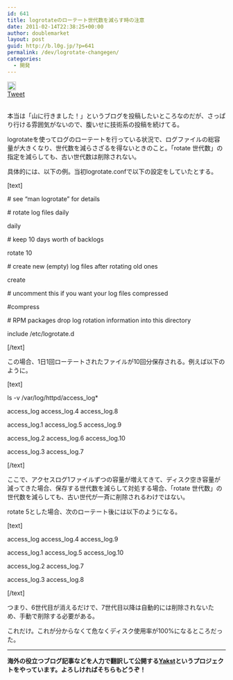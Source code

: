 ```yaml
---
id: 641
title: logrotateのローテート世代数を減らす時の注意
date: 2011-02-14T22:38:25+00:00
author: doublemarket
layout: post
guid: http://b.l0g.jp/?p=641
permalink: /dev/logrotate-changegen/
categories:
  - 開発
---
```

<div class='wp_social_bookmarking_light'>
  <div class="wsbl_hatena_button">
    <a href="http://b.hatena.ne.jp/entry/http://b.l0g.jp/dev/logrotate-changegen/" class="hatena-bookmark-button" data-hatena-bookmark-title="logrotateのローテート世代数を減らす時の注意" data-hatena-bookmark-layout="standard" title="このエントリーをはてなブックマークに追加"> <img src="//b.hatena.ne.jp/images/entry-button/button-only@2x.png" alt="このエントリーをはてなブックマークに追加" width="20" height="20" style="border: none;" /></a>
  </div>
  
  <div class="wsbl_facebook_like">
    <div id="fb-root">
    </div><fb:like href="http://b.l0g.jp/dev/logrotate-changegen/" layout="button_count" action="like" width="100" share="false" show_faces="false" ></fb:like>
  </div>
  
  <div class="wsbl_twitter">
    <a href="https://twitter.com/share" class="twitter-share-button"{count} data-url="http://b.l0g.jp/dev/logrotate-changegen/" data-text="logrotateのローテート世代数を減らす時の注意" data-via="dblmkt " data-lang="ja">Tweet</a>
  </div>
  
  <div class="wsbl_google_plus_one">
    <g:plusone size="medium" annotation="none" href="http://b.l0g.jp/dev/logrotate-changegen/" ></g:plusone>
  </div>
</div>

<br class='wp_social_bookmarking_light_clear' />

本当は「山に行きました！」というブログを投稿したいところなのだが、さっぱり行ける雰囲気がないので、腹いせに技術系の投稿を続けてる。

logrotateを使ってログのローテートを行っている状況で、ログファイルの総容量が大きくなり、世代数を減らさざるを得ないときのこと。「rotate 世代数」の指定を減らしても、古い世代数は削除されない。

具体的には、以下の例。当初logrotate.confで以下の設定をしていたとする。

[text]
  
\# see &#8220;man logrotate&#8221; for details
  
\# rotate log files daily
  
daily

\# keep 10 days worth of backlogs
  
rotate 10

\# create new (empty) log files after rotating old ones
  
create

\# uncomment this if you want your log files compressed
  
#compress

\# RPM packages drop log rotation information into this directory
  
include /etc/logrotate.d
  
[/text]

この場合、1日1回ローテートされたファイルが10回分保存される。例えば以下のように。

[text]
  
ls -v /var/log/httpd/access_log*
  
access\_log access\_log.4 access_log.8
  
access\_log.1 access\_log.5 access_log.9
  
access\_log.2 access\_log.6 access_log.10
  
access\_log.3 access\_log.7
  
[/text]

ここで、アクセスログ1ファイルずつの容量が増えてきて、ディスク空き容量が減ってきた場合、保存する世代数を減らして対処する場合、「rotate 世代数」の世代数を減らしても、古い世代が一斉に削除されるわけではない。

rotate 5とした場合、次のローテート後には以下のようになる。

[text]
  
access\_log access\_log.4 access_log.9
  
access\_log.1 access\_log.5 access_log.10
  
access\_log.2 access\_log.7
  
access\_log.3 access\_log.8
  
[/text]

つまり、6世代目が消えるだけで、7世代目以降は自動的には削除されないため、手動で削除する必要がある。

これだけ。これが分からなくて危なくディスク使用率が100%になるところだった。

* * *

**海外の役立つブログ記事などを人力で翻訳して公開する[Yakst](https://yakst.com/ja)というプロジェクトをやっています。よろしければそちらもどうぞ！**